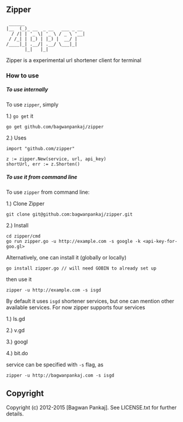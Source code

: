 ## Zipper
     ______
    |__  (_)_ __  _ __   ___ _ __
      / /| | '_ \| '_ \ / _ \ '__|
     / /_| | |_) | |_) |  __/ |
    /____|_| .__/| .__/ \___|_|
           |_|   |_|

Zipper is a experimental url shortener client for terminal

### How to use

##### To use internally

To use `zipper`, simply

1.) `go get` it

    go get github.com/bagwanpankaj/zipper

2.) Uses

    import "github.com/zipper"

    z := zipper.New(service, url, api_key)
    shortUrl, err := z.Shorten()

##### To use it from command line

To use `zipper` from command line:

1.) Clone Zipper

    git clone git@github.com:bagwanpankaj/zipper.git

2.) Install

    cd zipper/cmd
    go run zipper.go -u http://example.com -s google -k <api-key-for-goo.gl>

Alternatively, one can install it (globally or locally)

    go install zipper.go // will need GOBIN to already set up

  then use it

    zipper -u http://example.com -s isgd

By default it uses `isgd` shortener services, but one can mention other available services. For now zipper supports four services

1.) Is.gd

2.) v.gd

3.) googl

4.) bit.do

service can be specified with `-s` flag, as

    zipper -u http://bagwanpankaj.com -s isgd

## Copyright

Copyright (c) 2012-2015 [Bagwan Pankaj]. See LICENSE.txt for further details.